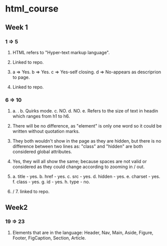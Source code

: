 # html_course
## Week 1 
### 1 => 5
  1. HTML refers to "Hyper-text markup language".
  2. Linked to repo.
     
  3. a => Yes.
     b => Yes.
     c => Yes-self closing. 
     d => No-appears as descriprion to page.
     
  4. Linked to repo.
     
 ### 6 => 10
   1. a. <!DOCTYPE HTML>.
      b. Quirks mode.
      c. NO.
      d. NO.
      e. Refers to the size of text in headin which ranges from h1 to h6.
      
   2. There will be no difference, as "element" is only one word so it could be written without quotation marks.
   3. They both wouldn't show in the page as they are hidden, but there is no difference between two lines as: "class" and "hidden" are both considered global attributes.
   4. Yes, they will all show the same; because spaces are not valid or considered as they could change according to zooming in / out.
      
   5. a. title - yes.
      b. href - yes.
      c. src - yes.
      d. hidden - yes.
      e. charset - yes.
      f. class - yes.
      g. id - yes.
      h. type - no.
      
   6. / 7. linked to repo.

 ## Week2
 ### 19 => 23
   1. Elements that are in the language: Header, Nav, Main, Aside, Figure, Footer, FigCaption, Section, Article. 
   

